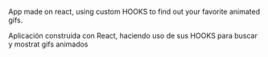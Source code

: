 App made on react, using custom HOOKS to find out your favorite animated gifs.


Aplicación construida con React, haciendo uso de sus HOOKS para buscar y mostrat gifs animados
